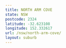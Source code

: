 ```yaml
---
title: NORTH ARM COVE
state: NSW
postcode: 2324
latitude: -32.623108
longitude: 152.332617
url: /nsw/north-arm-cove/
layout: suburb
---
```

